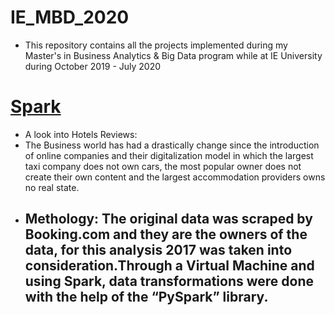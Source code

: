 # IE_MBD_2020

- This repository contains all the projects implemented during my Master's in Business Analytics &amp; Big Data program while at IE University during October 2019 - July 2020


# [Spark]()
- A look into Hotels Reviews:
- The Business world has had a drastically change since the introduction of online companies and their digitalization model in which the largest taxi company does not own cars, the most popular owner does not create their own content and the largest accommodation providers owns no real state.
- ## Methology: The original data was scraped by Booking.com and they are the owners of the data, for this analysis 2017 was taken into consideration.Through a Virtual Machine and using Spark, data transformations were done with the help of the “PySpark” library.
